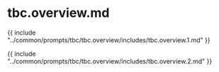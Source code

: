 # tbc.overview.md

{{ include "../common/prompts/tbc/tbc.overview/includes/tbc.overview.1.md" }}

{{ include "../common/prompts/tbc/tbc.overview/includes/tbc.overview.2.md" }}